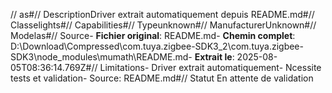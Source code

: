 // as#// DescriptionDriver extrait automatiquement depuis README.md#// Classelights#// Capabilities#// Typeunknown#// ManufacturerUnknown#// Modelas#// Source- **Fichier original**: README.md- **Chemin complet**: D:\Download\Compressed\com.tuya.zigbee-SDK3_2\com.tuya.zigbee-SDK3\node_modules\mumath\README.md- **Extrait le**: 2025-08-05T08:36:14.769Z#// Limitations- Driver extrait automatiquement- Ncessite tests et validation- Source: README.md#// Statut En attente de validation
